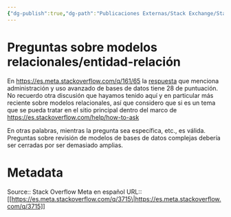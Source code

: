 ```yaml
---
{"dg-publish":true,"dg-path":"Publicaciones Externas/Stack Exchange/Stack Overflow en español/Stack Overflow en español Meta/es.meta.stackoverflow.com-3715.md","permalink":"/publicaciones-externas/stack-exchange/stack-overflow-en-espanol/stack-overflow-en-espanol-meta/es-meta-stackoverflow-com-3715/","title":"Preguntas sobre modelos relacionales/entidad-relación","hide":true,"noteIcon":"\"0\"","created":"2024-04-03T12:49:10.374-06:00","updated":"2024-04-05T16:44:03.799-06:00"}
---
```


# Preguntas sobre modelos relacionales/entidad-relación

En https://es.meta.stackoverflow.com/q/161/65 la [respuesta][1] que menciona administración y uso avanzado de bases de datos tiene 28 de puntuación. No recuerdo otra discusión que hayamos tenido aquí y en particular más reciente sobre modelos relacionales, así que considero que si es un tema que se pueda tratar en el sitio principal dentro del marco de https://es.stackoverflow.com/help/how-to-ask

En otras palabras, mientras la pregunta sea específica, etc., es válida. Preguntas sobre revisión de modelos de bases de datos complejas debería ser cerradas por ser demasiado amplias.


  [1]: https://es.meta.stackoverflow.com/a/167/65

# Metadata
Source:: Stack Overflow Meta en español
URL:: [[https://es.meta.stackoverflow.com/q/3715\|https://es.meta.stackoverflow.com/q/3715]]

